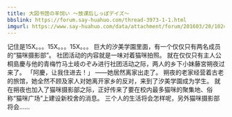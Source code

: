 ```yaml
---
title: 大図书馆の羊饲い ～放课后しっぽデイズ～
bbslink: https://forum.say-huahuo.com/thread-3973-1-1.html
imgurl: https://www.say-huahuo.com/data/attachment/forum/201603/20/102425p97v0rrr099lb9rl.jpg
---
```


记住是15X。。。15X。。。15X。。。
巨大的汐美学園里面，有一个仅仅只有两名成员的“猫咪摄影部”。 社团活动的内容就是一味对着猫咪拍照。 就在仅仅只有主人公桐島慶与他的青梅竹马土岐のぞみ进行社团活动之际，两人的乡下小妹藤宮朔夜过来了。 「阿慶，让我住进去！」 ——她居然离家出走了。 朔夜的老家经营着古老的旅馆，她全然不顾及家人对她离开家乡的反对，来到了汐美学園成为学生。  就在朔夜也加入了猫咪摄影部之际，正好传来了要在校内最多猫咪的聚集地、俗称“猫咪广场”上建设新校舍的消息。  三个人的生活将会怎样呢，另外猫咪摄影部将会……<!--more-->
